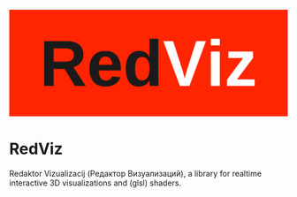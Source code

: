 
![](https://github.com/madjestic/RedViz/blob/master/RedViz_logo.png)

# RedViz
Redaktor Vizualizacij (Редактор Визуализаций), a library for realtime interactive 3D visualizations and (glsl) shaders.
